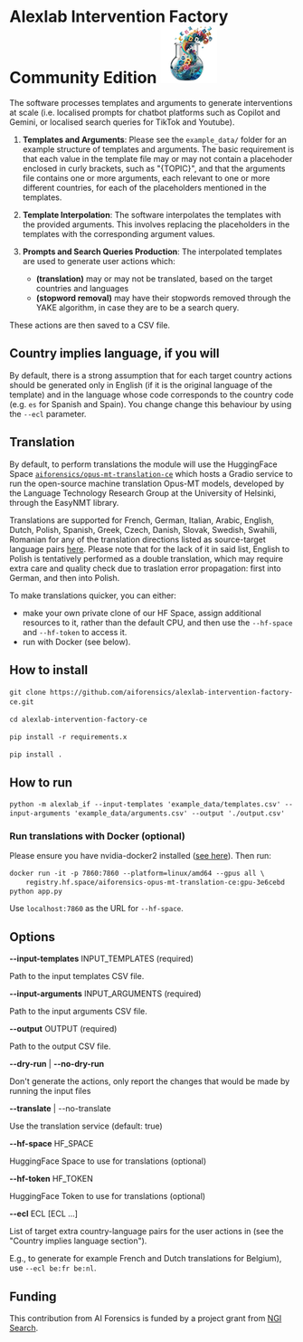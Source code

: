 # Alexlab Intervention Factory Community Edition ![Alexlab User Actions Community Edition](alexlab-user-actions.png "Alexlab Intervention Factory Community Edition") 

The software processes templates and arguments to generate interventions at scale (i.e. localised prompts for chatbot platforms such as Copilot and Gemini, or localised search queries for TikTok and Youtube). 

1. **Templates and Arguments**: Please see the `example_data/` folder for an example structure of templates and arguments.
The basic requirement is that each value in the template file may or may not contain a placehoder enclosed in curly brackets, such as "{TOPIC}", and that the arguments file contains one or more arguments, each relevant to one or more different countries, for each of the placeholders mentioned in the templates.

2. **Template Interpolation**: The software interpolates the templates with the provided arguments. This involves replacing the placeholders in the templates with the corresponding argument values.

3. **Prompts and Search Queries Production**: The interpolated templates are used to generate user actions which:
    - **(translation)** 
    may or may not be translated, based on the target countries and languages
    - **(stopword removal)** may have their stopwords removed through the YAKE algorithm, in case they are to be a search query. 

These actions are then saved to a CSV file.

## Country implies language, if you will
By default, there is a strong assumption that for each target country actions should be generated only in English (if it is the original language of the template) and in the language whose code corresponds to the country code (e.g. `es` for Spanish and Spain). You change change this behaviour by using the `--ecl` parameter.

## Translation 
By default, to perform translations the module will use the HuggingFace Space [`aiforensics/opus-mt-translation-ce`](https://huggingface.co/spaces/aiforensics/opus-mt-translation-ce) which hosts a Gradio service to run the open-source machine translation Opus-MT models, developed by the Language Technology Research Group at the University of Helsinki, through the EasyNMT library. 

Translations are supported for French, German, Italian, Arabic, English, Dutch, Polish, Spanish, Greek, Czech, Danish, Slovak, Swedish, Swahili, Romanian for any of the translation directions listed as source-target language pairs [here](https://huggingface.co/models?search=opus-mt). Please note that for the lack of it in said list, English to Polish is tentatively performed as a double translation, which may require extra care and quality check due to traslation error propagation: first into German, and then into Polish.

To make translations quicker, you can either:
- make your own private clone of our HF Space, assign additional resources to it, rather than the default CPU, and then use the `--hf-space` and `--hf-token` to access it.
- run with Docker (see below).

## How to install

`git clone https://github.com/aiforensics/alexlab-intervention-factory-ce.git`

`cd alexlab-intervention-factory-ce`

`pip install -r requirements.x`

`pip install .`

## How to run

```
python -m alexlab_if --input-templates 'example_data/templates.csv' --input-arguments 'example_data/arguments.csv' --output './output.csv'
````



### Run translations with Docker (optional)

Please ensure you have nvidia-docker2 installed ([see here](https://docs.nvidia.com/datacenter/cloud-native/container-toolkit/latest/install-guide.html)).
Then run:

```
docker run -it -p 7860:7860 --platform=linux/amd64 --gpus all \
	registry.hf.space/aiforensics-opus-mt-translation-ce:gpu-3e6cebd python app.py
```

Use `localhost:7860` as the URL for `--hf-space`.

## Options
  **--input-templates** INPUT_TEMPLATES (required)

  Path to the input templates CSV file.
  
  **--input-arguments** INPUT_ARGUMENTS (required)

  Path to the input arguments CSV file.
  
  **--output** OUTPUT (required)
  
  Path to the output CSV file. 
  
  **--dry-run** | **--no-dry-run**
  
  Don't generate the actions, only report the changes that would be made by running the input files                        
  
  **--translate** | --no-translate
                                              
  Use the translation service (default: true)
  
  **--hf-space** HF_SPACE   
  
  HuggingFace Space to use for translations (optional)
  
  **--hf-token** HF_TOKEN   
  
  HuggingFace Token to use for translations (optional)
  
  
  
  **--ecl** ECL [ECL ...]   
  
  List of target extra country-language pairs for the user actions in  (see the "Country implies language section"). 
  
  E.g., to generate for example French and Dutch translations for Belgium), use `--ecl be:fr be:nl`.

## Funding
This contribution from AI Forensics is funded by a project grant from [NGI Search](https://www.ngisearch.eu/view/Main/).

